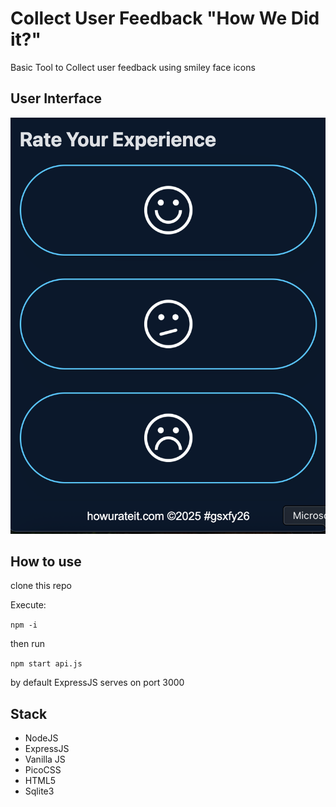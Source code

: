 # Collect User Feedback "How We Did it?"

Basic Tool to Collect user feedback using smiley face icons

## User Interface

![alt text](screenshoot.png)

## How to use

clone this repo

Execute:

`npm -i`

then run

`npm start api.js`

by default ExpressJS serves on port 3000

## Stack

- NodeJS
- ExpressJS
- Vanilla JS
- PicoCSS
- HTML5
- Sqlite3
